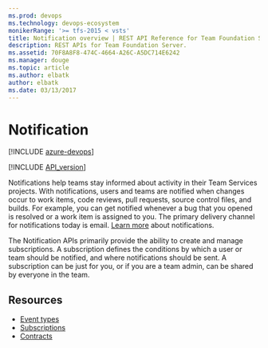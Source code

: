 ```yaml
---
ms.prod: devops
ms.technology: devops-ecosystem
monikerRange: '>= tfs-2015 < vsts'
title: Notification overview | REST API Reference for Team Foundation Server
description: REST APIs for Team Foundation Server.
ms.assetid: 70F8A8F8-474C-4664-A26C-A5DC714E6242
ms.manager: douge
ms.topic: article
ms.author: elbatk
author: elbatk
ms.date: 03/13/2017
---
```


<!-- title begin -->
# Notification

[!INCLUDE [azure-devops](../_data/azure-devops-message.md)]

<!-- title end -->
<!-- version begin -->
[!INCLUDE [API_version](../_data/version3-2-preview.md)]
<!-- version end -->

Notifications help teams stay informed about activity in their Team Services projects. With notifications, users and teams are notified when changes occur to work items, code reviews, pull requests, source control files, and builds. For example, you can get notified whenever a bug that you opened is resolved or a work item is assigned to you. The primary delivery channel for notifications today is email. [Learn more](https://aka.ms/vstsmanagenotifications) about notifications.

The Notification APIs primarily provide the ability to create and manage subscriptions. A subscription defines the conditions by which a user or team should be notified, and where notifications should be sent. A subscription can be just for you, or if you are a team admin, can be shared by everyone in the team. 

<!-- toc begin -->
## Resources

* [Event types](./EventTypes.md)
* [Subscriptions](./Subscriptions.md)
* [Contracts](./contracts.md)
<!-- toc end -->